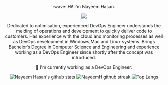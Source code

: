 <div align=center>
:wave: Hi! I'm Nayeem Hasan. 

![](https://komarev.com/ghpvc/?username=NayeemH&color=blueviolet&style=flat-square)

Dedicated to optimisation, experienced DevOps Engineer understands the melding of operations and development to quickly deliver code to customers. Has experience with the cloud and monitoring processes as well as DevOps development in Windows,Mac and Linux systems. Brings Bachelor’s Degree in Computer Science and Engineering and experience working as a DevOps Engineer since shortly after the concept was introduced.

🌱 I'm currently working as a DevOps Engineer:

<!-- :rocket: I'm using these tools: -->

<!-- &ensp;![Git](https://img.shields.io/badge/-Git-3E2C00?style=flat-square&logo=Git)&ensp;![Docker](https://img.shields.io/badge/-Docker-384D54?style=flat-square&logo=Docker)&ensp;![Webpack](https://img.shields.io/badge/-Webpack-1C78C0?style=flat-square&logo=Webpack)&ensp;![Visual Studio Code](https://img.shields.io/badge/-VsCode-2C2C32?style=flat-square&logo=visual-studio-code&logoColor=0078D7)

📫 How to reach me:

&ensp;[![Gmail](https://img.shields.io/badge/-Gmail-C71610?style=flat-square&logo=Gmail&logoColor=FFFFFF)](mailto:regx1385@gmail.com)&ensp;[![Blog](https://img.shields.io/badge/-Blog-000000?style=flat-square&logoColor=FFFFFF)](https://nextjs-blog.regchiu.vercel.app/)
 -->

![Nayeem Hasan's github stats](https://github-readme-stats.vercel.app/api?username=NayeemH&show_icons=true&theme=radical)
![NayeemH github streak](https://github-readme-streak-stats.herokuapp.com/?user=NayeemH&theme=radical&include_all_commits=true&count_private=true)
![Top Langs](https://github-readme-stats.vercel.app/api/top-langs/?username=regchiu&theme=radical)

</div>
